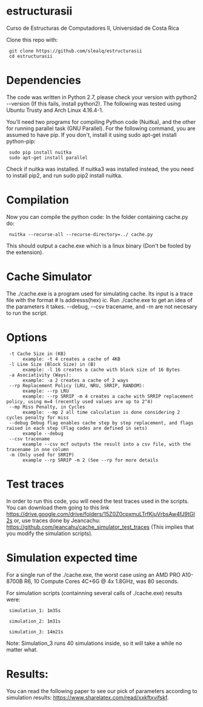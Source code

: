 # estructurasii
Curso de Estructuras de Computadores II, Universidad de Costa Rica

Clone this repo with:

     git clone https://github.com/slealq/estructurasii
     cd estructurasii

# Dependencies
The code was written in Python 2.7, please check your version with python2 --version (If this fails, install python2). The following was tested using Ubuntu Trusty and Arch Linux 4.16.4-1.

You'll need two programs for compiling Python code (Nuitka), and the other for running parallel task (GNU Parallel). For the following command, you are assumed to have pip. If you don't, install it using sudo apt-get install python-pip:

     sudo pip install nuitka
     sudo apt-get install parallel
 
Check if nuitka was installed. If nuitka3 was installed instead, the you need to install pip2, and run sudo pip2 install nuitka.

# Compilation
Now you can compile the python code: In the folder containing cache.py do: 

     nuitka --recurse-all --recurse-directory=../ cache.py
     
This should output a cache.exe which is a linux binary (Don't be fooled by the extension). 

# Cache Simulator
The ./cache.exe is a program used for simulating cache. Its input is a trace file with the format # ls addresss(hex) ic. Run ./cache.exe to get an idea of the parameters it takes. --debug, --csv tracename, and -m are not necesary to run the script. 

# Options 
     -t Cache Size in (KB)
          example: -t 4 creates a cache of 4KB
     -l Line Size (Block Size) in (B)
          example: -l 16 creates a cache with block size of 16 Bytes
     -a Asociativity (Ways): 
          example: -a 2 creates a cache of 2 ways
     --rp Replacement Policy (LRU, NRU, SRRIP, RANDOM):
          example: --rp LRU
          example: --rp SRRIP -m 4 creates a cache with SRRIP replacement policy, using m=4 (recently used values are up to 2^4)
     --mp Miss Penalty, in Cycles
          example: --mp 2 all time calculation is done considering 2 cycles penalty for miss
     --debug Debug flag enables cache step by step replacement, and flags raised in each step (Flag codes are defined in sets)
          example --debug
     --csv tracename 
          example --csv mcf outputs the result into a csv file, with the tracename in one column
     -m (Only used for SRRIP)
          example --rp SRRIP -m 2 (See --rp for more details
          
# Test traces
In order to run this code, you will need the test traces used in the scripts. You can download them going to this link https://drive.google.com/drive/folders/15Z0Z0cpxmuLTrfKjuVrbsAw4fJ9tGI2s or, use traces done by Jeancachu: https://github.com/jeancahu/cache_simulator_test_traces (This implies that you modify the simulation scripts).

# Simulation expected time
For a single run of the ./cache.exe, the worst case using an AMD PRO A10-8700B R6, 10 Compute Cores 4C+6G @ 4x 1.8GHz, was 80 seconds.

For simulation scripts (containning several calls of ./cache.exe) results were:

     simulation_1: 1m35s
     
     simulation_2: 1m31s
     
     simulation_3: 14m21s
     
Note: Simulation_3 runs 40 simulations inside, so it will take a while no matter what.

# Results: 
You can read the following paper to see our pick of parameters according to simulation results: https://www.sharelatex.com/read/xxkftxvjfskf. 
